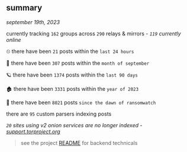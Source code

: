 
## summary
_september 19th, 2023_

currently tracking `162` groups across `290` relays & mirrors - _`119` currently online_

⏲ there have been `21` posts within the `last 24 hours`

🦈 there have been `307` posts within the `month of september`

🪐 there have been `1374` posts within the `last 90 days`

🏚 there have been `3331` posts within the `year of 2023`

🦕 there have been `8021` posts `since the dawn of ransomwatch`

there are `95` custom parsers indexing posts

_`20` sites using v2 onion services are no longer indexed - [support.torproject.org](https://support.torproject.org/onionservices/v2-deprecation/)_

> see the project [README](https://github.com/joshhighet/ransomwatch#ransomwatch--) for backend technicals
